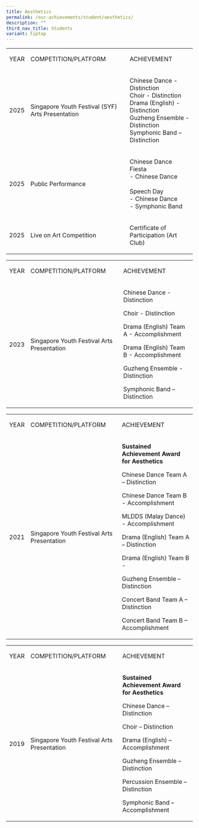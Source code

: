 ```yaml
---
title: Aesthetics
permalink: /our-achievements/student/aesthetics/
description: ""
third_nav_title: Students
variant: tiptap
---
```

<table style="minWidth: 75px">
<colgroup>
<col>
<col>
<col>
</colgroup>
<tbody>
<tr>
<td rowspan="1" colspan="1">
<p>YEAR</p>
</td>
<td rowspan="1" colspan="1">
<p>COMPETITION/PLATFORM</p>
</td>
<td rowspan="1" colspan="1">
<p>ACHIEVEMENT</p>
</td>
</tr>
<tr>
<td rowspan="1" colspan="1">
<p>2025</p>
</td>
<td rowspan="1" colspan="1">
<p>Singapore Youth Festival (SYF) Arts Presentation</p>
</td>
<td rowspan="1" colspan="1">
<p>Chinese Dance - Distinction
<br>Choir - Distinction
<br>Drama (English) - Distinction
<br>Guzheng Ensemble - Distinction
<br>Symphonic Band – Distinction</p>
</td>
</tr>
<tr>
<td rowspan="1" colspan="1">
<p>2025</p>
</td>
<td rowspan="1" colspan="1">
<p>Public Performance</p>
</td>
<td rowspan="1" colspan="1">
<p>Chinese Dance Fiesta
<br>- Chinese Dance
<br>
<br>Speech Day
<br>- Chinese Dance
<br>- Symphonic Band</p>
</td>
</tr>
<tr>
<td rowspan="1" colspan="1">
<p>2025</p>
</td>
<td rowspan="1" colspan="1">
<p>Live on Art Competition</p>
</td>
<td rowspan="1" colspan="1">
<p>Certificate of Participation (Art Club)</p>
</td>
</tr>
</tbody>
</table>
<table style="minWidth: 75px">
<colgroup>
<col>
<col>
<col>
</colgroup>
<tbody>
<tr>
<td rowspan="1" colspan="1">
<p>YEAR</p>
</td>
<td rowspan="1" colspan="1">
<p>COMPETITION/PLATFORM</p>
</td>
<td rowspan="1" colspan="1">
<p>ACHIEVEMENT</p>
</td>
</tr>
<tr>
<td rowspan="1" colspan="1">
<p>2023</p>
</td>
<td rowspan="1" colspan="1">
<p>Singapore Youth Festival Arts Presentation</p>
</td>
<td rowspan="1" colspan="1">
<p>Chinese Dance - Distinction</p>
<p>Choir - Distinction</p>
<p>Drama (English) Team A - Accomplishment</p>
<p>Drama (English) Team B - Accomplishment</p>
<p>Guzheng Ensemble - Distinction</p>
<p>Symphonic Band – Distinction</p>
</td>
</tr>
</tbody>
</table>
<table style="minWidth: 75px">
<colgroup>
<col>
<col>
<col>
</colgroup>
<tbody>
<tr>
<td rowspan="1" colspan="1">
<p>YEAR</p>
</td>
<td rowspan="1" colspan="1">
<p>COMPETITION/PLATFORM</p>
</td>
<td rowspan="1" colspan="1">
<p>ACHIEVEMENT</p>
</td>
</tr>
<tr>
<td rowspan="1" colspan="1">
<p>2021</p>
</td>
<td rowspan="1" colspan="1">
<p>Singapore Youth Festival Arts Presentation</p>
</td>
<td rowspan="1" colspan="1">
<p><strong>Sustained Achievement Award for Aesthetics</strong>
</p>
<p></p>
<p>Chinese Dance Team A – Distinction</p>
<p>Chinese Dance Team B - Accomplishment&nbsp;</p>
<p>MLDDS (Malay Dance) - Accomplishment</p>
<p>Drama (English) Team A – Distinction</p>
<p>Drama (English) Team B -</p>
<p>Guzheng Ensemble – Distinction</p>
<p>Concert Band Team A – Distinction</p>
<p>Concert Band Team B – Accomplishment</p>
</td>
</tr>
</tbody>
</table>
<table style="minWidth: 75px">
<colgroup>
<col>
<col>
<col>
</colgroup>
<tbody>
<tr>
<td rowspan="1" colspan="1">
<p>YEAR</p>
</td>
<td rowspan="1" colspan="1">
<p>COMPETITION/PLATFORM</p>
</td>
<td rowspan="1" colspan="1">
<p>ACHIEVEMENT</p>
</td>
</tr>
<tr>
<td rowspan="1" colspan="1">
<p>2019</p>
</td>
<td rowspan="1" colspan="1">
<p>Singapore Youth Festival Arts Presentation</p>
</td>
<td rowspan="1" colspan="1">
<p><strong>Sustained Achievement Award for Aesthetics</strong>
</p>
<p></p>
<p>Chinese Dance – Distinction</p>
<p>Choir – Distinction</p>
<p>Drama (English) – Accomplishment</p>
<p>Guzheng Ensemble – Distinction</p>
<p>Percussion Ensemble – Distinction</p>
<p>Symphonic Band – Accomplishment</p>
</td>
</tr>
</tbody>
</table>
<p></p>
<p>
<br>
</p>
<p>
<br>
</p>
<p></p>